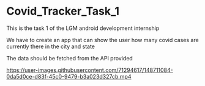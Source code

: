 # Covid_Tracker_Task_1
This is the task 1 of the LGM android development internship

We have to create an app that can show the user how many covid cases are currently there in the city and state

The data should be fetched from the API provided

https://user-images.githubusercontent.com/71294617/148711084-0da5d0ce-d83f-45c0-9479-b3a023d327cb.mp4

